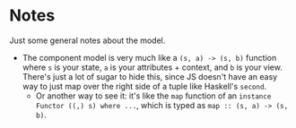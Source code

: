 # Notes

Just some general notes about the model.

- The component model is very much like a `(s, a) -> (s, b)` function where `s` is your state, `a` is your attributes + context, and `b` is your view. There's just a lot of sugar to hide this, since JS doesn't have an easy way to just map over the right side of a tuple like Haskell's `second`.
    - Or another way to see it: it's like the `map` function of an `instance Functor ((,) s) where ...`, which is typed as `map :: (s, a) -> (s, b)`.
